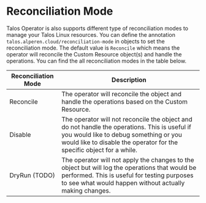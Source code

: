 # Reconciliation Mode

Talos Operator is also supports different type of reconciliation modes to manage your Talos Linux resources. You can define the annotation `talos.alperen.cloud/reconciliation-mode` in objects to set the reconciliation mode. The default value is `Reconcile` which means the operator will reconcile the Custom Resource object(s) and handle the operations. You can find the all reconciliation modes in the table below.

| Reconciliation Mode | Description |
|---------------------|-------------|
| Reconcile           | The operator will reconcile the object and handle the operations based on the Custom Resource. |
| Disable              | The operator will not reconcile the object and do not handle the operations. This is useful if you would like to debug something or you would like to disable the operator for the specific object for a while. |
| DryRun (TODO)     | The operator will not apply the changes to the object but will log the operations that would be performed. This is useful for testing purposes to see what would happen without actually making changes. |
